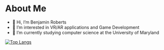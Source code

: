 # About Me


- 👋 Hi, I’m Benjamin Roberts
- 👀 I’m interested in VR/AR applications and Game Development
- 🌱 I’m currently studying computer science at the University of Maryland

[![Top Langs](https://github-readme-stats.vercel.app/api/top-langs/?username=SenorBoberts&exclude_repo=nvim-config&layout=compact&theme=onedark)](https://github.com/anuraghazra/github-readme-stats)

<!---
SenorBoberts/SenorBoberts is a ✨ special ✨ repository because its `README.md` (this file) appears on your GitHub profile.
You can click the Preview link to take a look at your changes.
--->

